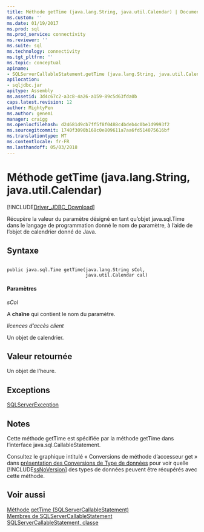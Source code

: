 ```yaml
---
title: Méthode getTime (java.lang.String, java.util.Calendar) | Documents Microsoft
ms.custom: ''
ms.date: 01/19/2017
ms.prod: sql
ms.prod_service: connectivity
ms.reviewer: ''
ms.suite: sql
ms.technology: connectivity
ms.tgt_pltfrm: ''
ms.topic: conceptual
apiname:
- SQLServerCallableStatement.getTime (java.lang.String, java.util.Calendar)
apilocation:
- sqljdbc.jar
apitype: Assembly
ms.assetid: 3d4c67c2-a3c8-4a26-a159-89c5d63fda0b
caps.latest.revision: 12
author: MightyPen
ms.author: genemi
manager: craigg
ms.openlocfilehash: d24681d9cb7ff5f8f0488c4bdeb4c0be1d9993f2
ms.sourcegitcommit: 1740f3090b168c0e809611a7aa6fd514075616bf
ms.translationtype: MT
ms.contentlocale: fr-FR
ms.lasthandoff: 05/03/2018
---
```

# <a name="gettime-method-javalangstring-javautilcalendar"></a>Méthode getTime (java.lang.String, java.util.Calendar)
[!INCLUDE[Driver_JDBC_Download](../../../includes/driver_jdbc_download.md)]

  Récupère la valeur du paramètre désigné en tant qu’objet java.sql.Time dans le langage de programmation donné le nom de paramètre, à l’aide de l’objet de calendrier donné de Java.  
  
## <a name="syntax"></a>Syntaxe  
  
```  
  
public java.sql.Time getTime(java.lang.String sCol,  
                             java.util.Calendar cal)  
```  
  
#### <a name="parameters"></a>Paramètres  
 *sCol*  
  
 A **chaîne** qui contient le nom du paramètre.  
  
 *licences d’accès client*  
  
 Un objet de calendrier.  
  
## <a name="return-value"></a>Valeur retournée  
 Un objet de l’heure.  
  
## <a name="exceptions"></a>Exceptions  
 [SQLServerException](../../../connect/jdbc/reference/sqlserverexception-class.md)  
  
## <a name="remarks"></a>Notes  
 Cette méthode getTime est spécifiée par la méthode getTime dans l’interface java.sql.CallableStatement.  
  
 Consultez le graphique intitulé « Conversions de méthode d’accesseur get » dans [présentation des Conversions de Type de données](../../../connect/jdbc/understanding-data-type-conversions.md) pour voir quelle [!INCLUDE[ssNoVersion](../../../includes/ssnoversion_md.md)] des types de données peuvent être récupérés avec cette méthode.  
  
## <a name="see-also"></a>Voir aussi  
 [Méthode getTime &#40;SQLServerCallableStatement&#41;](../../../connect/jdbc/reference/gettime-method-sqlservercallablestatement.md)   
 [Membres de SQLServerCallableStatement](../../../connect/jdbc/reference/sqlservercallablestatement-members.md)   
 [SQLServerCallableStatement, classe](../../../connect/jdbc/reference/sqlservercallablestatement-class.md)  
  
  
